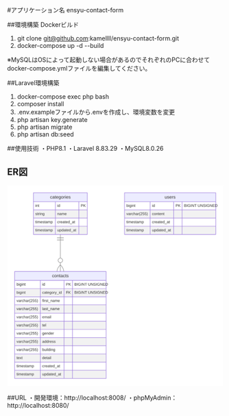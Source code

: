 #アプリケーション名
ensyu-contact-form

##環境構築
Dockerビルド
1. git clone git@github.com:kamellll/ensyu-contact-form.git
2. docker-compose up -d --build

※MySQLはOSによって起動しない場合があるのでそれぞれのPCに合わせてdocker-compose.ymlファイルを編集してください。

##Laravel環境構築
1. docker-compose exec php bash
2. composer install
3. .env.exampleファイルから.envを作成し、環境変数を変更
4. php artisan key.generate
5. php artisan migrate
6. php artisan db:seed

##使用技術
・PHP8.1
・Laravel 8.83.29
・MySQL8.0.26

## ER図
![ER図](src/docs/er/er.svg)

##URL
・開発環境：http://localhost:8008/
・phpMyAdmin：http://localhost:8080/

